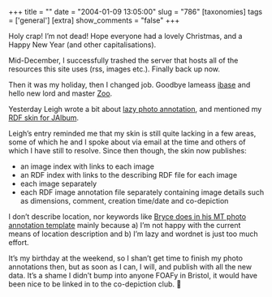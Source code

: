+++
title = ""
date = "2004-01-09 13:05:00"
slug = "786"
[taxonomies]
tags = ['general']
[extra]
show_comments = "false"
+++

Holy crap! I’m not dead! Hope everyone had a lovely Christmas, and a Happy New Year (and other capitalisations).

Mid-December, I successfully trashed the server that hosts all of the resources this site uses (rss, images etc.). Finally back up now.

Then it was my holiday, then I changed job. Goodbye lameass [ibase](http://www.ibase.com) and hello new lord and master [Zoo](http://www.zoodigitalgroup.com).

Yesterday Leigh wrote a bit about [lazy photo annotation](http://www.ldodds.com/blog/archives/000108.html), and mentioned my [RDF skin for JAlbum](http://pipthepixie.tripod.com/blog/archive/2003_12_01_blog.html#107096491305695251).

Leigh’s entry reminded me that my skin is still quite lacking in a few areas, some of which he and I spoke about via email at the time and others of which I have still to resolve. Since then though, the skin now publishes:

- an image index with links to each image
- an RDF index with links to the describing RDF file for each image
- each image separately
- each RDF image annotation file separately containing image details such as dimensions, comment, creation time/date and co-depiction

I don’t describe location, nor keywords like [Bryce does in his MT photo annotation template](http://tenyearsof.us/meta/2003/12/27/rdf_photo_annotation_with_movable_type) mainly because a) I’m not happy with the current means of location description and b) I’m lazy and wordnet is just too much effort.

It’s my birthday at the weekend, so I shan’t get time to finish my photo annotations then, but as soon as I can, I will, and publish with all the new data. It’s a shame I didn’t bump into anyone FOAFy in Bristol, it would have been nice to be linked in to the co-depiction club. 🙂
